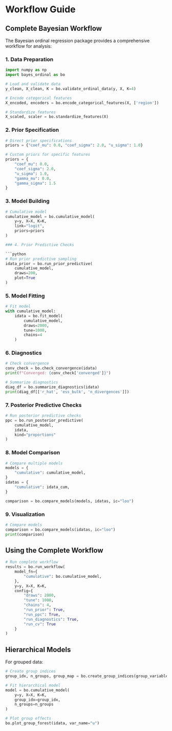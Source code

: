 # Workflow Guide

## Complete Bayesian Workflow

The Bayesian ordinal regression package provides a comprehensive workflow for analysis:

### 1. Data Preparation

```python
import numpy as np
import bayes_ordinal as bo

# Load and validate data
y_clean, X_clean, K = bo.validate_ordinal_data(y, X, K=4)

# Encode categorical features
X_encoded, encoders = bo.encode_categorical_features(X, ['region'])

# Standardize features
X_scaled, scaler = bo.standardize_features(X)
```

### 2. Prior Specification

```python
# Direct prior specifications
priors = {"coef_mu": 0.0, "coef_sigma": 2.0, "u_sigma": 1.0}

# Custom priors for specific features
priors = {
    "coef_mu": 0.0,
    "coef_sigma": 2.0,
    "u_sigma": 1.0,
    "gamma_mu": 0.0,
    "gamma_sigma": 1.5
}
```

### 3. Model Building

```python
# Cumulative model
cumulative_model = bo.cumulative_model(
    y=y, X=X, K=K,
    link="logit",
    priors=priors
)

### 4. Prior Predictive Checks

```python
# Run prior predictive sampling
idata_prior = bo.run_prior_predictive(
    cumulative_model,
    draws=200,
    plot=True
)
```

### 5. Model Fitting

```python
# Fit model
with cumulative_model:
    idata = bo.fit_model(
        cumulative_model,
        draws=2000,
        tune=1000,
        chains=4
    )
```

### 6. Diagnostics

```python
# Check convergence
conv_check = bo.check_convergence(idata)
print(f"Converged: {conv_check['converged']}")

# Summarize diagnostics
diag_df = bo.summarize_diagnostics(idata)
print(diag_df[['r_hat', 'ess_bulk', 'n_divergences']])
```

### 7. Posterior Predictive Checks

```python
# Run posterior predictive checks
ppc = bo.run_posterior_predictive(
    cumulative_model,
    idata,
    kind="proportions"
)
```

### 8. Model Comparison

```python
# Compare multiple models
models = {
    "cumulative": cumulative_model,
}
idatas = {
    "cumulative": idata_cum,
}

comparison = bo.compare_models(models, idatas, ic="loo")
```

### 9. Visualization

```python
# Compare models
comparison = bo.compare_models(idatas, ic="loo")
print(comparison)
```

## Using the Complete Workflow

```python
# Run complete workflow
results = bo.run_workflow(
    model_fn={
        "cumulative": bo.cumulative_model,
    },
    y=y, X=X, K=K,
    config={
        "draws": 2000,
        "tune": 1000,
        "chains": 4,
        "run_prior": True,
        "run_ppc": True,
        "run_diagnostics": True,
        "run_cv": True
    }
)
```

## Hierarchical Models

For grouped data:

```python
# Create group indices
group_idx, n_groups, group_map = bo.create_group_indices(group_variable)

# Fit hierarchical model
model = bo.cumulative_model(
    y=y, X=X, K=K,
    group_idx=group_idx,
    n_groups=n_groups
)

# Plot group effects
bo.plot_group_forest(idata, var_name="u")
```
